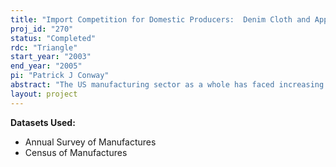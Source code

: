 ```yaml
---
title: "Import Competition for Domestic Producers:  Denim Cloth and Apparel"
proj_id: "270"
status: "Completed"
rdc: "Triangle"
start_year: "2003"
end_year: "2005"
pi: "Patrick J Conway"
abstract: "The US manufacturing sector as a whole has faced increasing international competition in the last generation, but competition was especially intense in textiles and apparel production. It is crucial, both for our understanding of economic forces as well as for decision-making, that the determinants of this evolution be disentangled. I propose to investigate the causes of this decline through empirical examination of production and trade in subsectors of the US textile and apparel industries. In the textile sector the production of broadwoven cotton cloth has stagnated over the last 20 years while the production sub-categories of broadwoven cotton has expanded. I will document the differences in historical performance, and then use plant-level data from the US Census of Manufactures to identify the relevant determinants of this divergence. The methodology used will be regression-based, with semi-parametric techniques used when appropriate. The result will be a decomposition of the observed evolution in employment, wages, productivity and investment in these industries into that attributable to import competition and that attributable to specific other causes. Access to the Longitudinal Research Database (LRD), will provide consistent links between the plant-level data of the LRD and the data on international trade and finance found in public databases that will be useful in welfare analyses of trade and globalization. Specifically, links to data on binding quotas in these industries will be created. The project also will provide documentation of potentially useful additions to the Census questionnaire to address the question of unemployment due to trade-related dislocation, as specified in the Trade Adjustment Act and other legislation of the US Congress. Finally, the project will provide an example of the application of a profit-maximization based estimating structure upon the data for the manufacturing plants of the LRD."
layout: project
---
```


**Datasets Used:**

  - Annual Survey of Manufactures 
  - Census of Manufactures 

